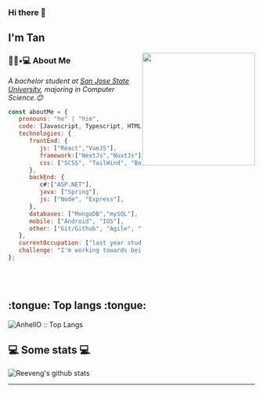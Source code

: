 ### Hi there 👋<h2> I'm Tan</h2>

<img align='right' src="https://https://media.giphy.com/media/L3ESyQ5pFUlHxdrMwh/giphy.gif" width="230">

<h3> 👨🏻•💻 About Me </h3>


<p><em>A bachelor student at <a href="https://www.sjsu.edu/">San Jose State University</a>, majoring in Computer Science.😊</br>
</em></p>


```javascript
const aboutMe = {
   pronouns: "he" | "him", 
   code: [Javascript, Typescript, HTML, CSS, Python, Java, C#, C++],
   technologies: {
      frontEnd: {
         js: ["React","VueJS"],
         framework:["NextJs","NuxtJs"],
         css: ["SCSS", "TailWind", "Bootstrap", "Material UI", "Semantic UI", Styled Components]
      },
      backEnd: {
         c#:["ASP.NET"],
         java: ["Spring"],
         js: ["Node", "Express"],
      },
      databases: ["MongoDB","mySQL"],
      mobile: ["Android", "IOS"],
      other: ["Git/Github", "Agile", "npm", "Figma","Adobe XD"]
   },
   currentOccupation: ["last year student, open for job opportunities"],
   challenge: "I'm working towards being able to run a marathon.",
};
```
</br></br>
<h2> :tongue: Top langs :tongue:</h2>

<p><img src="https://github-readme-stats.vercel.app/api/top-langs/?username=tanhoang14&langs_count=10&theme=tokyonight&layout=compact" alt="AnhellO :: Top Langs" /></p>
<h2>💻 Some stats 💻</h2>

![Reeveng's github stats](https://github-readme-stats.vercel.app/api?username=tanhoang14&show_icons=true&title_color=fff&icon_color=79ff97&text_color=9f9f9f&bg_color=151515)

---


